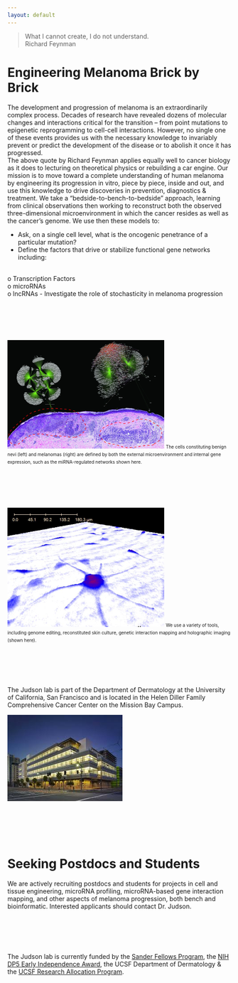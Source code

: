 ```yaml
---
layout: default
---
```


> What I cannot create, I do not understand. <br />
> Richard Feynman

# Engineering Melanoma Brick by Brick

The development and progression of melanoma is an extraordinarily complex process. Decades of research have revealed dozens of molecular changes and interactions critical for the transition – from point mutations to epigenetic reprogramming to cell-cell interactions.  However, no single one of these events provides us with the necessary knowledge to invariably prevent or predict the development of the disease or to abolish it once it has progressed.   
The above quote by Richard Feynman applies equally well to cancer biology as it does to lecturing on theoretical physics or rebuilding a car engine. Our mission is to move toward a complete understanding of human melanoma by engineering its progression in vitro, piece by piece, inside and out, and use this knowledge to drive discoveries in prevention, diagnostics & treatment. We take a “bedside-to-bench-to-bedside” approach, learning from clinical observations then working to reconstruct both the observed three-dimensional microenvironment in which the cancer resides as well as the cancer’s genome. 
We use then these models to:

- Ask, on a single cell level, what is the oncogenic penetrance of a particular mutation?
- Define the factors that drive or stabilize functional gene networks including:
<br />
o	Transcription Factors
<br />
o	microRNAs
<br />
o	lncRNAs
- Investigate the role of stochasticity in melanoma progression

<br><br><br><br>

<img src="/img/home.jpg" alt="Home" class="img-responsive" style="max-width: 70%; margin: auto;">
<font size = "1"> The cells constituting benign nevi (left) and melanomas (right) are defined by both the external microenvironment and internal gene expression, such as the miRNA-regulated networks shown here. </font>

<br><br><br><br>



<img src="/img/home2.jpg" alt="Home2" class="img-responsive" style="max-width: 70%; margin: auto;">
<font size = "1"> We use a variety of tools, including genome editing, reconstituted skin culture, genetic interaction mapping and holographic imaging (shown here). </font>


<br><br><br><br>




The Judson lab is part of the Department of Dermatology at the University of California, San Francisco and is located in the Helen Diller Family Comprehensive Cancer Center on the Mission Bay Campus.

<img src="/img/home3.jpeg" alt="Home3" class="img-responsive" style="max-width: 70%; margin: auto;">

<br><br><br><br>

# Seeking Postdocs and Students

We are actively recruiting postdocs and students for projects in cell and tissue engineering, microRNA profiling, microRNA-based gene interaction mapping, and other aspects of melanoma progression, both bench and bioinformatic. Interested applicants should contact Dr. Judson. 

<br><br><br><br>

The Judson lab is currently funded by the [Sander Fellows Program](http://fellows.ucsf.edu/), the [NIH DP5 Early Independence Award](http://commonfund.nih.gov/earlyindependence/index), the UCSF Department of Dermatology & the [UCSF Research Allocation Program](http://rap.ucsf.edu/).

